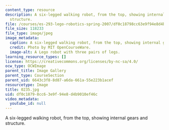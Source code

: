 ```yaml
---
content_type: resource
description: A six-legged walking robot, from the top, showing internal gears and
  structure.
file: /courses/es-293-lego-robotics-spring-2007/df0c18798cc63e9f94e8d4b9010ef46c_0235.jpg
file_size: 118233
file_type: image/jpeg
image_metadata:
  caption: A six-legged walking robot, from the top, showing internal gears and structure.
  credit: Photo by MIT OpenCourseWare.
  image-alt: A Lego robot with three pairs of legs.
learning_resource_types: []
license: https://creativecommons.org/licenses/by-nc-sa/4.0/
ocw_type: OCWImage
parent_title: Image Gallery
parent_type: CourseSection
parent_uid: 6643c3f8-8d87-a6da-661a-55e223b1acef
resourcetype: Image
title: 0235.jpg
uid: df0c1879-8cc6-3e9f-94e8-d4b9010ef46c
video_metadata:
  youtube_id: null
---
```

A six-legged walking robot, from the top, showing internal gears and structure.